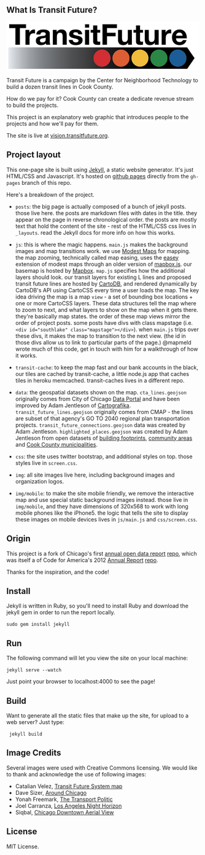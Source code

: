 What Is Transit Future?
------------------------------------
![Transit Future Logo](img/transit_future_logo.jpg)

Transit Future is a campaign by the Center for Neighborhood Technology to build a dozen transit lines in Cook County.

How do we pay for it? Cook County can create a dedicate revenue stream to build the projects.

This project is an explanatory web graphic that introduces people to the projects and how we'll pay for them.

The site is live at [vision.transitfuture.org](http://vision.transitfuture.org).

Project layout
--------------
This one-page site is built using [Jekyll](http://jekyllrb.com/), a static website generator. It's just HTML/CSS and Javascript. It's hosted on [github pages](https://pages.github.com/) directly from the `gh-pages` branch of this repo.

Here's a breakdown of the project.

* `posts`: the big page is actually composed of a bunch of jekyll posts. those live here. the posts are markdown files with dates in the title. they appear on the page in reverse chronological order. the posts are mostly text that hold the content of the site - rest of the HTML/CSS css lives in `_layouts`. read the Jekyll docs for more info on how this works.

* `js`: this is where the magic happens. `main.js` makes the background images and map transitions work. we use [Modest Maps](http://modestmaps.com/) for mapping. the map zooming, technically called map easing, uses the [easey](https://github.com/mapbox/easey) extension of modest maps through an older version of [mapbox.js](https://www.mapbox.com/mapbox.js/api/v1.6.2/). our basemap is hosted by [Mapbox](http://mapbox.com). `map.js` specifies how the additional layers should look. our transit layers for existing L lines and proposed transit future lines are hosted by [CartoDB](http://cartodb.com), and rendered dynamically by CartoDB's API using CartoCSS every time a user loads the map. The key idea driving the map is a map `view` - a set of bounding box locations + one or more CartoCSS layers. These data structures tell the map where to zoom to next, and what layers to show on the map when it gets there. they're basically map states. the order of these map views mirror the order of project posts. some posts have divs with class mapstage (i.e. `<div id="southlake" class="mapstage"></div>`). when `main.js` trips over these divs, it makes the map to transition to the next view. (the id in those divs allow us to link to particular parts of the page.) @mapmeld wrote much of this code, get in touch with him for a walkthrough of how it works.

* `transit-cache`: to keep the map fast and our bank accounts in the black, our tiles are cached by transit-cache, a little node.js app that caches tiles in heroku memcached. transit-caches lives in a different repo. 

* `data`: the geospatial datasets shown on the map. `cta_lines.geojson` originally comes from City of Chicago [Data Portal](https://data.cityofchicago.org/Transportation/CTA-L-Rail-Lines-KML/m3d6-pubu) and have been improved by Adam Jentleson of [Cartografika](http://cartografika.net). `transit_future_lines.geojson` originally comes from CMAP - the lines are subset of that agency's GO TO 2040 regional plan transportation projects. `transit_future_connections.geojson` data was created by Adam Jentleson. `highlighted_places.geojson` was created by Adam Jentleson from open datasets of [building footprints](https://data.cityofchicago.org/Buildings/Building-Footprints/qv97-3bvb), [community areas](https://data.cityofchicago.org/Facilities-Geographic-Boundaries/Boundaries-Community-Areas/i65m-w5fr) and [Cook County municipalities](https://datacatalog.cookcountyil.gov/Economic-Development/Cook-County-Municipalities/yads-xpqn).

* `css`: the site uses twitter bootstrap, and additional styles on top. those styles live in `screen.css`.

* `img`: all site images live here, including background images and organization logos.

* `img/mobile`: to make the site mobile friendly, we remove the interactive map and use special static background images instead. those live in `img/mobile`, and they have dimensions of 320x568 to work with long mobile phones like the iPhone5. the logic that tells the site to display these images on mobile devices lives in `js/main.js` and `css/screen.css`.


Origin
-----
This project is a fork of Chicago's first [annual open data report](http://report.cityofchicago.org/open-data-2013) [repo](https://github.com/Chicago/open-data-annual-report), which was itself a of Code for America's 2012 [Annual Report](http://2012.codeforamerica.org) [repo](https://github.com/codeforamerica/annual). 

Thanks for the inspiration, and the code!


Install
-------

Jekyll is written in Ruby, so you'll need to install Ruby and download the jekyll gem in order to run the report locally.

    sudo gem install jekyll

Run
---
The following command will let you view the site on your local machine:

    jekyll serve --watch

Just point your browser to localhost:4000 to see the page!

Build
-----
Want to generate all the static files that make up the site, for upload to a web server? Just type:

     jekyll build


Image Credits
-------------
Several images were used with Creative Commons licensing. We would like to thank and acknowledge the use of following images:
+ Catalian Velez, [Transit Future System map](img/transit_future_system_map.pdf)
+ Dave Sizer, [Around Chicago](http://www.flickr.com/photos/aphid00/5917233995/)
+ Yonah Freemark, [The Transport Politic](http://www.thetransportpolitic.com/)
+ Joel Carranza, [Los Angeles Night Horizon](https://flic.kr/p/79tVGJ)
+ Siqbal, [Chicago Downtown Aerial View](http://commons.wikimedia.org/wiki/File:Chicago_Downtown_Aerial_View.jpg)

License
-------
MIT License.